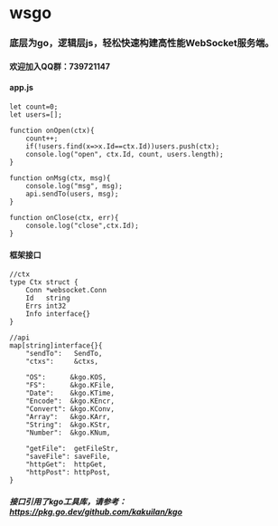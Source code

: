 # wsgo

### 底层为go，逻辑层js，轻松快速构建高性能WebSocket服务端。

#### 欢迎加入QQ群：739721147

#### app.js
```
let count=0;
let users=[];

function onOpen(ctx){
	count++;
	if(!users.find(x=>x.Id==ctx.Id))users.push(ctx);
	console.log("open", ctx.Id, count, users.length);
}

function onMsg(ctx, msg){
	console.log("msg", msg);
	api.sendTo(users, msg);
}

function onClose(ctx, err){
	console.log("close",ctx.Id);
}
```

#### 框架接口
```
//ctx
type Ctx struct {
	Conn *websocket.Conn
	Id   string
	Errs int32
	Info interface{}
}

//api
map[string]interface{}{
	"sendTo":   SendTo,
	"ctxs":	    &ctxs,

	"OS":      &kgo.KOS,
	"FS":      &kgo.KFile,
	"Date":    &kgo.KTime,
	"Encode":  &kgo.KEncr,
	"Convert": &kgo.KConv,
	"Array":   &kgo.KArr,
	"String":  &kgo.KStr,
	"Number":  &kgo.KNum,

	"getFile":  getFileStr,
	"saveFile": saveFile,
	"httpGet":  httpGet,
	"httpPost": httpPost,
}
```
##### 接口引用了kgo工具库，请参考：https://pkg.go.dev/github.com/kakuilan/kgo
